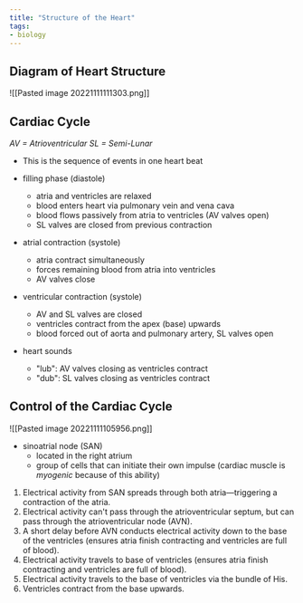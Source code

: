 ```yaml
---
title: "Structure of the Heart"
tags:
- biology
---
```


## Diagram of Heart Structure

![[Pasted image 20221111111303.png]]

## Cardiac Cycle
*AV = Atrioventricular*
*SL = Semi-Lunar*

- This is the sequence of events in one heart beat

- filling phase (diastole)
	- atria and ventricles are relaxed
	- blood enters heart via pulmonary vein and vena cava
	- blood flows passively from atria to ventricles (AV valves open)
	- SL valves are closed from previous contraction
- atrial contraction (systole)
	- atria contract simultaneously
	- forces remaining blood from atria into ventricles
	- AV valves close
- ventricular contraction (systole)
	- AV and SL valves are closed
	- ventricles contract from the apex (base) upwards
	- blood forced out of aorta and pulmonary artery, SL valves open
- heart sounds
	- "lub": AV valves closing as ventricles contract
	- "dub": SL valves closing as ventricles contract

## Control of the Cardiac Cycle
![[Pasted image 20221111105956.png]]

- sinoatrial node (SAN)
	- located in the right atrium
	- group of cells that can initiate their own impulse (cardiac muscle is *myogenic* because of this ability)

1) Electrical activity from SAN spreads through both atria—triggering a contraction of the atria.
2) Electrical activity can't pass through the atrioventricular septum, but can pass through the atrioventricular node (AVN).
3) A short delay before AVN conducts electrical activity down to the base of the ventricles (ensures atria finish contracting and ventricles are full of blood).
4) Electrical activity travels to base of ventricles (ensures atria finish contracting and ventricles are full of blood).
5) Electrical activity travels to the base of ventricles via the bundle of His.
6) Ventricles contract from the base upwards.

‎‎